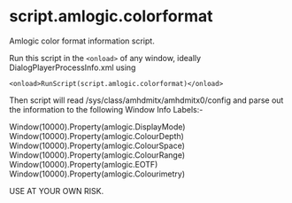# script.amlogic.colorformat
Amlogic color format information script.

Run this script in the `<onload>` of any window, ideally DialogPlayerProcessInfo.xml using 

`<onload>RunScript(script.amlogic.colorformat)</onload>`

Then script will read /sys/class/amhdmitx/amhdmitx0/config and parse out the information to the following Window Info Labels:-

Window(10000).Property(amlogic.DisplayMode)  
Window(10000).Property(amlogic.ColourDepth)  
Window(10000).Property(amlogic.ColourSpace)  
Window(10000).Property(amlogic.ColourRange)  
Window(10000).Property(amlogic.EOTF)  
Window(10000).Property(amlogic.Colourimetry)  

USE AT YOUR OWN RISK.
